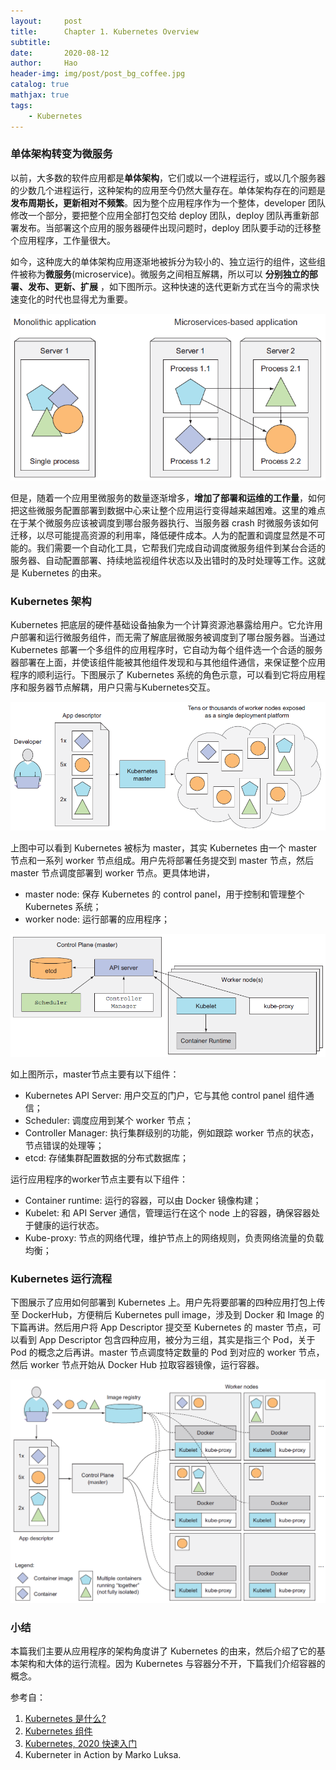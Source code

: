 ```yaml
---
layout:     post
title:      Chapter 1. Kubernetes Overview
subtitle:   
date:       2020-08-12
author:     Hao
header-img: img/post/post_bg_coffee.jpg
catalog: true
mathjax: true
tags:
    - Kubernetes
---
```


### 单体架构转变为微服务

以前，大多数的软件应用都是**单体架构**，它们或以一个进程运行，或以几个服务器的少数几个进程运行，这种架构的应用至今仍然大量存在。单体架构存在的问题是 **发布周期长，更新相对不频繁**。因为整个应用程序作为一个整体，developer 团队修改一个部分，要把整个应用全部打包交给 deploy 团队，deploy 团队再重新部署发布。当部署这个应用的服务器硬件出现问题时，deploy 团队要手动的迁移整个应用程序，工作量很大。

如今，这种庞大的单体架构应用逐渐地被拆分为较小的、独立运行的组件，这些组件被称为**微服务**(microservice)。微服务之间相互解耦，所以可以 **分别独立的部署、发布、更新、扩展** ，如下图所示。这种快速的迭代更新方式在当今的需求快速变化的时代也显得尤为重要。

![img](/img/post/post_microservice.png)

但是，随着一个应用里微服务的数量逐渐增多，**增加了部署和运维的工作量**，如何把这些微服务配置部署到数据中心来让整个应用运行变得越来越困难。这里的难点在于某个微服务应该被调度到哪台服务器执行、当服务器 crash 时微服务该如何迁移，以尽可能提高资源的利用率，降低硬件成本。人为的配置和调度显然是不可能的。我们需要一个自动化工具，它帮我们完成自动调度微服务组件到某台合适的服务器、自动配置部署、持续地监视组件状态以及出错时的及时处理等工作。这就是 Kubernetes 的由来。

### Kubernetes 架构

Kubernetes 把底层的硬件基础设备抽象为一个计算资源池暴露给用户。它允许用户部署和运行微服务组件，而无需了解底层微服务被调度到了哪台服务器。当通过 Kubernetes 部署一个多组件的应用程序时，它自动为每个组件选一个合适的服务器部署在上面，并使该组件能被其他组件发现和与其他组件通信，来保证整个应用程序的顺利运行。下图展示了 Kubernetes 系统的角色示意，可以看到它将应用程序和服务器节点解耦，用户只需与Kubernetes交互。

![img](/img/post/post_k8sRole.png)

上图中可以看到 Kubernetes 被标为 master，其实 Kubernetes 由一个 master 节点和一系列 worker 节点组成。用户先将部署任务提交到 master 节点，然后 master 节点调度部署到 worker 节点。更具体地讲，
+ master node: 保存 Kubernetes 的 control panel，用于控制和管理整个 Kubernetes 系统；
+ worker node: 运行部署的应用程序；

![img](/img/post/post_k8sStructure.png)

如上图所示，master节点主要有以下组件：
+ Kubernetes API Server: 用户交互的门户，它与其他 control panel 组件通信；
+ Scheduler: 调度应用到某个 worker 节点；
+ Controller Manager: 执行集群级别的功能，例如跟踪 worker 节点的状态，节点错误的处理等；
+ etcd: 存储集群配置数据的分布式数据库；

运行应用程序的worker节点主要有以下组件：
+ Container runtime: 运行的容器，可以由 Docker 镜像构建；
+ Kubelet: 和 API Server 通信，管理运行在这个 node 上的容器，确保容器处于健康的运行状态。
+ Kube-proxy: 节点的网络代理，维护节点上的网络规则，负责网络流量的负载均衡；

### Kubernetes 运行流程

下图展示了应用如何部署到 Kubernetes 上。用户先将要部署的四种应用打包上传至 DockerHub，方便稍后 Kubernetes pull image，涉及到 Docker 和 Image 的下篇再讲。然后用户将 App Descriptor 提交至 Kubernetes 的 master 节点，可以看到 App Descriptor 包含四种应用，被分为三组，其实是指三个 Pod，关于 Pod 的概念之后再讲。master 节点调度特定数量的 Pod 到对应的 worker 节点，然后 worker 节点开始从 Docker Hub 拉取容器镜像，运行容器。

![img](/img/post/post_k8sRunApp.png)

### 小结

本篇我们主要从应用程序的架构角度讲了 Kubernetes 的由来，然后介绍了它的基本架构和大体的运行流程。因为 Kubernetes 与容器分不开，下篇我们介绍容器的概念。

参考自：
1. [Kubernetes 是什么?](https://kubernetes.io/zh/docs/concepts/overview/what-is-kubernetes/)
2. [Kubernetes 组件](https://kubernetes.io/zh/docs/concepts/overview/components/)
3. [Kubernetes, 2020 快速入门](https://zhuanlan.zhihu.com/p/100644716)
4. Kuberneter in Action by Marko Luksa.


